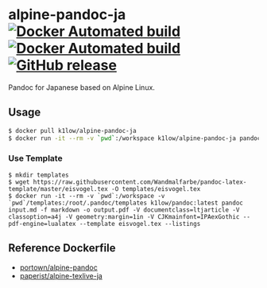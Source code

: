 # alpine-pandoc-ja [![Docker Automated build](https://img.shields.io/docker/automated/k1low/alpine-pandoc-ja.svg?style=flat-square)](https://hub.docker.com/r/k1low/alpine-pandoc-ja/) [![Docker Automated build](https://img.shields.io/docker/build/k1low/alpine-pandoc-ja.svg?style=flat-square)](https://hub.docker.com/r/k1low/alpine-pandoc-ja/builds/) [![GitHub release](https://img.shields.io/github/release/k1low/docker-alpine-pandoc-ja.svg?style=flat-square)](https://github.com/k1LoW/docker-alpine-pandoc-ja/releases)

Pandoc for Japanese based on Alpine Linux.

## Usage

```sh
$ docker pull k1low/alpine-pandoc-ja
$ docker run -it --rm -v `pwd`:/workspace k1low/alpine-pandoc-ja pandoc input.md -f markdown -o output.pdf -V documentclass=ltjarticle -V classoption=a4j -V geometry:margin=1in --pdf-engine=lualatex
```

### Use Template

```
$ mkdir templates
$ wget https://raw.githubusercontent.com/Wandmalfarbe/pandoc-latex-template/master/eisvogel.tex -O templates/eisvogel.tex
$ docker run -it --rm -v `pwd`:/workspace -v `pwd`/templates:/root/.pandoc/templates k1low/pandoc:latest pandoc input.md -f markdown -o output.pdf -V documentclass=ltjarticle -V classoption=a4j -V geometry:margin=1in -V CJKmainfont=IPAexGothic --pdf-engine=lualatex --template eisvogel.tex --listings
```

## Reference Dockerfile

- [portown/alpine-pandoc](https://github.com/portown/alpine-pandoc)
- [paperist/alpine-texlive-ja](https://github.com/Paperist/docker-alpine-texlive-ja)
